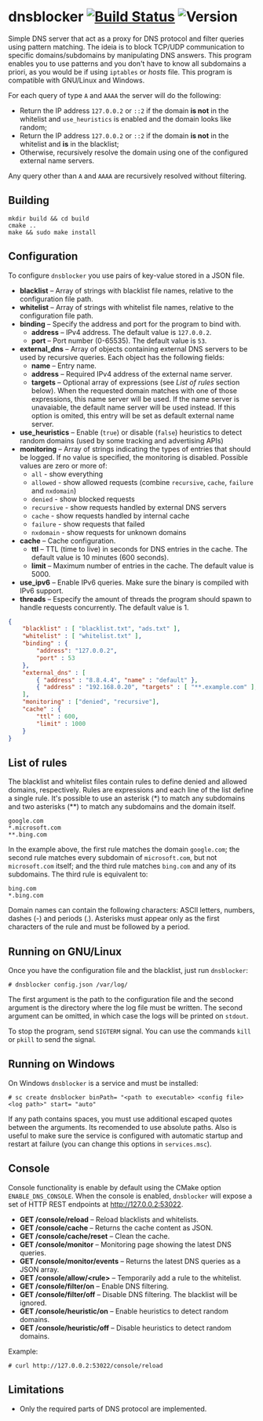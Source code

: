 # dnsblocker  [![Build Status](https://img.shields.io/endpoint.svg?url=https%3A%2F%2Factions-badge.atrox.dev%2Fbrunexgeek%2Fdnsblocker%2Fbadge%3Fref%3Dmaster&label=build&logo=none)](https://actions-badge.atrox.dev/brunexgeek/dnsblocker/goto?ref=master) ![Version](https://img.shields.io/badge/version-0.20-blue)

Simple DNS server that act as a proxy for DNS protocol and filter queries using pattern matching. The ideia is to block TCP/UDP communication to specific domains/subdomains by manipulating DNS answers. This program enables you to use patterns and you don't have to know all subdomains a priori, as you would be if using ``iptables`` or *hosts* file. This program is compatible with GNU/Linux and Windows.

For each query of type ``A`` and ``AAAA`` the server will do the following:

* Return the IP address ``127.0.0.2`` or ``::2`` if the domain **is not** in the whitelist and `use_heuristics` is enabled and the domain looks like random;
* Return the IP address ``127.0.0.2`` or ``::2`` if the domain **is not** in the whitelist and **is** in the blacklist;
* Otherwise, recursively resolve the domain using one of the configured external name servers.

Any query other than ``A`` and ``AAAA`` are recursively resolved without filtering.

## Building

```
mkdir build && cd build
cmake ..
make && sudo make install
```

## Configuration

To configure `dnsblocker` you use pairs of key-value stored in a JSON file.

* **blacklist** &ndash; Array of strings with blacklist file names, relative to the configuration file path.
* **whitelist** &ndash; Array of strings with whitelist file names, relative to the configuration file path.
* **binding** &ndash; Specify the address and port for the program to bind with.
  * **address** &ndash; IPv4 address. The default value is `127.0.0.2`.
  * **port** &ndash; Port number (0-65535). The default value is `53`.
* **external_dns** &ndash; Array of objects containing external DNS servers to be used by recursive queries. Each object has the following fields:
  * **name** &ndash; Entry name.
  * **address** &ndash; Required IPv4 address of the external name server.
  * **targets** &ndash; Optional array of expressions (see _List of rules_ section below). When the requested domain matches with one of those expressions, this name server will be used. If the name server is unavaiable, the default name server will be used instead. If this option is omited, this entry will be set as default external name server.
* **use_heuristics** &ndash; Enable (`true`) or disable (`false`) heuristics to detect random domains (used by some tracking and advertising APIs)
* **monitoring** &ndash; Array of strings indicating the types of entries that should be logged. If no value is specified, the monitoring is disabled. Possible values are zero or more of:
  * `all` - show everything
  * `allowed` - show allowed requests (combine `recursive`, `cache`, `failure` and `nxdomain`)
  * `denied` - show blocked requests
  * `recursive` - show requests handled by external DNS servers
  * `cache` - show requests handled by internal cache
  * `failure` - show requests that failed
  * `nxdomain` - show requests for unknown domains
* **cache** &ndash; Cache configuration.
  * **ttl** &ndash; TTL (time to live) in seconds for DNS entries in the cache. The default value is 10 minutes (600 seconds).
  * **limit** &ndash; Maximum number of entries in the cache. The default value is 5000.
* **use_ipv6** &ndash; Enable IPv6 queries. Make sure the binary is compiled with IPv6 support.
* **threads** &ndash; Especify the amount of threads the program should spawn to handle requests concurrently. The default value is 1.

```json
{
    "blacklist" : [ "blacklist.txt", "ads.txt" ],
    "whitelist" : [ "whitelist.txt" ],
    "binding" : {
        "address": "127.0.0.2",
        "port" : 53
    },
    "external_dns" : [
        { "address" : "8.8.4.4", "name" : "default" },
        { "address" : "192.168.0.20", "targets" : [ "**.example.com" ], "name" : "enterprise" }
    ],
    "monitoring" : ["denied", "recursive"],
    "cache" : {
        "ttl" : 600,
        "limit" : 1000
    }
}
```

## List of rules

The blacklist and whitelist files contain rules to define denied and allowed domains, respectively. Rules are expressions and each line of the list define a single rule. It's possible to use an asterisk (*) to match any subdomains and two asterisks (**) to match any subdomains and the domain itself.

```
google.com
*.microsoft.com
**.bing.com
```

In the example above, the first rule matches the domain ``google.com``; the second rule matches every subdomain of ``microsoft.com``, but not ``microsoft.com`` itself; and the third rule matches ``bing.com`` and any of its subdomains. The third rule is equivalent to:

```
bing.com
*.bing.com
```

Domain names can contain the following characters: ASCII letters, numbers, dashes (-) and periods (.). Asterisks must appear only as the first characters of the rule and must be followed by a period.

## Running on GNU/Linux

Once you have the configuration file and the blacklist, just run ``dnsblocker``:

```
# dnsblocker config.json /var/log/
```

The first argument is the path to the configuration file and the second argument is the directory where the log file must be written. The second argument can be omitted, in which case the logs will be printed on `stdout`.

To stop the program, send ``SIGTERM`` signal. You can use the commands ``kill`` or ``pkill`` to send the signal.

## Running on Windows

On Windows `dnsblocker` is a service and must be installed:

```
# sc create dnsblocker binPath= "<path to executable> <config file> <log path>" start= "auto"
```

If any path contains spaces, you must use additional escaped quotes between the arguments. Its recomended to use absolute paths. Also is useful to make sure the service is configured with automatic startup and restart at failure (you can change this options in `services.msc`).


## Console

Console functionality is enable by default using the CMake option `ENABLE_DNS_CONSOLE`. When the console is enabled, `dnsblocker` will expose a set of HTTP REST endpoints at http://127.0.0.2:53022.

* **GET /console/reload** &ndash; Reload blacklists and whitelists.
* **GET /console/cache** &ndash; Returns the cache content as JSON.
* **GET /console/cache/reset** &ndash; Clean the cache.
* **GET /console/monitor** &ndash; Monitoring page showing the latest DNS queries.
* **GET /console/monitor/events** &ndash; Returns the latest DNS queries as a JSON array.
* **GET /console/allow/\<rule\>** &ndash; Temporarily add a rule to the whitelist.
* **GET /console/filter/on** &ndash; Enable DNS filtering.
* **GET /console/filter/off** &ndash; Disable DNS filtering. The blacklist will be ignored.
* **GET /console/heuristic/on** &ndash; Enable heuristics to detect random domains.
* **GET /console/heuristic/off** &ndash; Disable heuristics to detect random domains.

Example:

```
# curl http://127.0.0.2:53022/console/reload
```

## Limitations

* Only the required parts of DNS protocol are implemented.
